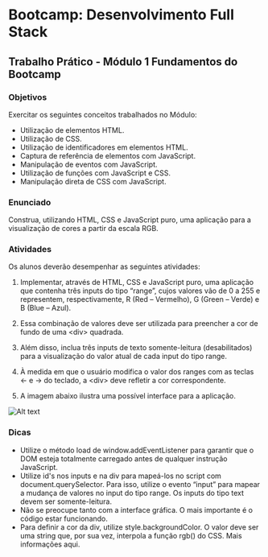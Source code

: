 # Bootcamp: Desenvolvimento Full Stack

## Trabalho Prático - Módulo 1 Fundamentos do Bootcamp

### Objetivos

Exercitar os seguintes conceitos trabalhados no Módulo:

-   Utilização de elementos HTML.
-   Utilização de CSS.
-   Utilização de identificadores em elementos HTML.
-   Captura de referência de elementos com JavaScript.
-   Manipulação de eventos com JavaScript.
-   Utilização de funções com JavaScript e CSS.
-   Manipulação direta de CSS com JavaScript.

### Enunciado

Construa, utilizando HTML, CSS e JavaScript puro, uma aplicação para a visualização de cores a partir da escala RGB.

### Atividades

Os alunos deverão desempenhar as seguintes atividades:

1. Implementar, através de HTML, CSS e JavaScript puro, uma aplicação que contenha três inputs do tipo “range”, cujos valores vão de 0 a 255 e representem, respectivamente, R (Red – Vermelho), G (Green – Verde) e B (Blue – Azul).

2. Essa combinação de valores deve ser utilizada para preencher a cor de fundo de uma \<div> quadrada.

3. Além disso, inclua três inputs de texto somente-leitura (desabilitados) para a visualização do valor atual de cada input do tipo range.

4. À medida em que o usuário modifica o valor dos ranges com as teclas ← e → do teclado, a \<div> deve refletir a cor correspondente.

5. A imagem abaixo ilustra uma possível interface para a aplicação.

![Alt text](readme01.png?raw=true "Exemplo Estrutura")

### Dicas

-   Utilize o método load de window.addEventListener para garantir que o DOM esteja totalmente carregado antes de qualquer instrução JavaScript.
-   Utilize id's nos inputs e na div para mapeá-los no script com document.querySelector. Para isso, utilize o evento “input” para mapear a mudança de valores no input do tipo range. Os inputs do tipo text devem ser somente-leitura.
-   Não se preocupe tanto com a interface gráfica. O mais importante é o código estar funcionando.
-   Para definir a cor da div, utilize style.backgroundColor. O valor deve ser uma string que, por sua vez, interpola a função rgb() do CSS. Mais informações aqui.
